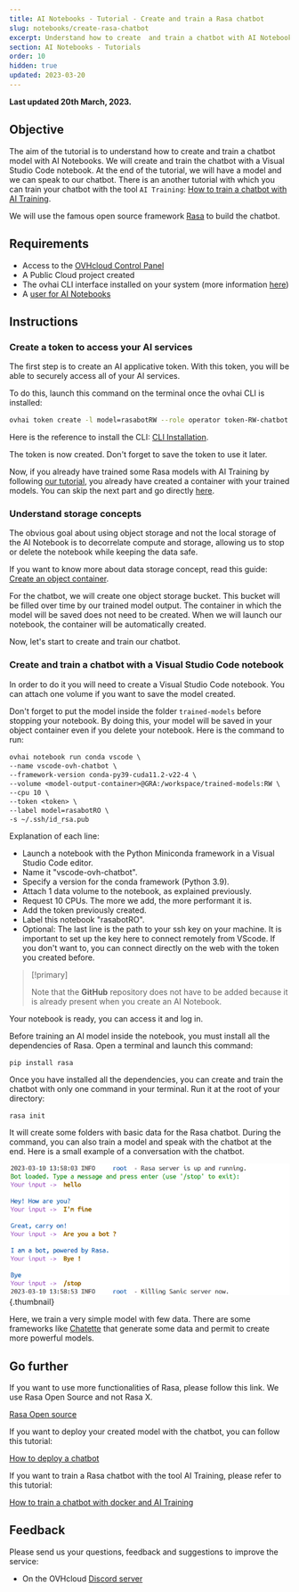 ```yaml
---
title: AI Notebooks - Tutorial - Create and train a Rasa chatbot
slug: notebooks/create-rasa-chatbot
excerpt: Understand how to create  and train a chatbot with AI Notebooks
section: AI Notebooks - Tutorials
order: 10
hidden: true
updated: 2023-03-20
---
```


**Last updated 20th March, 2023.**

## Objective

The aim of the tutorial is to understand how to create and train a chatbot model with AI Notebooks. We will create and train the chatbot with a Visual Studio Code notebook. At the end of the tutorial, we will have a model and we can speak to our chatbot. There is an another tutorial with which you can train your chatbot with the tool `AI Training`: [How to train a chatbot with AI Training](https://docs.ovh.com/ie/en/publiccloud/ai/training/train-rasa-chatbot/).

We will use the famous open source framework [Rasa](https://rasa.community/) to build the chatbot.

## Requirements

- Access to the [OVHcloud Control Panel](https://www.ovh.com/auth/?action=gotomanager&from=https://www.ovh.ie/&ovhSubsidiary=ie)
- A Public Cloud project created
- The ovhai CLI interface installed on your system (more information [here](https://docs.ovh.com/ie/en/publiccloud/ai/cli/install-client/))
- A [user for AI Notebooks](https://docs.ovh.com/ie/en/publiccloud/ai/users/)

## Instructions

### Create a token to access your AI services

The first step is to create an AI applicative token. With this token, you will be able to securely access all of your AI services. 

To do this, launch this command on the terminal once the ovhai CLI is installed:

``` bash
ovhai token create -l model=rasabotRW --role operator token-RW-chatbot
```

Here is the reference to install the CLI: [CLI Installation](https://docs.ovh.com/ie/en/publiccloud/ai/cli/install-client/).

The token is now created. Don't forget to save the token to use it later.

Now, if you already have trained some Rasa models with AI Training by following [our tutorial](https://docs.ovh.com/ie/en/publiccloud/ai/training/train-rasa-chatbot/), you already have created a container with your trained models. You can skip the next part and go directly [here](#visualstudiocode).

### Understand storage concepts

The obvious goal about using object storage and not the local storage of the AI Notebook is to decorrelate compute and storage, allowing us to stop or delete the notebook while keeping the data safe.

If you want to know more about data storage concept, read this guide: [Create an object container](https://docs.ovh.com/ie/en/storage/object-storage/pcs/create-container/). 

For the chatbot, we will create one object storage bucket. This bucket will be filled over time by our trained model output. The container in which the model will be saved does not need to be created. When we will launch our notebook, the container will be automatically created. 

Now, let's start to create and train our chatbot.

### Create and train a chatbot with a Visual Studio Code notebook <a name="visualstudiocode"></a>

In order to do it you will need to create a Visual Studio Code notebook. You can attach one volume if you want to save the model created. 

Don't forget to put the model inside the folder `trained-models` before stopping your notebook. By doing this, your model will be saved in your object container even if you delete your notebook. Here is the command to run: 


``` console
ovhai notebook run conda vscode \
--name vscode-ovh-chatbot \
--framework-version conda-py39-cuda11.2-v22-4 \
--volume <model-output-container>@GRA:/workspace/trained-models:RW \
--cpu 10 \
--token <token> \
--label model=rasabotRO \
-s ~/.ssh/id_rsa.pub
```

Explanation of each line:

- Launch a notebook with the Python Miniconda framework in a Visual Studio Code editor.
- Name it "vscode-ovh-chatbot".
- Specify a version for the conda framework (Python 3.9). 
- Attach 1 data volume to the notebook, as explained previously.
- Request 10 CPUs. The more we add, the more performant it is.
- Add the token previously created.
- Label this notebook "rasabotRO".
- Optional: The last line is the path to your ssh key on your machine. It is important to set up the key here to connect remotely from VScode. If you don't want to, you can connect directly on the web with the token you created before.

> [!primary]
>
> Note that the **GitHub** repository does not have to be added because it is already present when you create an AI Notebook. 
>

Your notebook is ready, you can access it and log in. 

Before training an AI model inside the notebook, you must install all the dependencies of Rasa. Open a terminal and launch this command:

```console 
pip install rasa
```

Once you have installed all the dependencies, you can create and train the chatbot with only one command in your terminal. Run it at the root of your directory:

```console
rasa init
```

It will create some folders with basic data for the Rasa chatbot. During the command, you can also train a model and speak with the chatbot at the end. Here is a small example of a conversation with the chatbot. 

![image](images/conversation.png){.thumbnail}

Here, we train a very simple model with few data. There are some frameworks like [Chatette](https://github.com/SimGus/Chatette) that generate some data and permit to create more powerful models. 

## Go further

If you want to use more functionalities of Rasa, please follow this link. We use Rasa Open Source and not Rasa X. 

[Rasa Open source](https://rasa.com/docs/rasa/)

If you want to deploy your created model with the chatbot, you can follow this tutorial:

[How to deploy a chatbot](https://docs.ovh.com/ie/en/publiccloud/ai/deploy/deploy-rasa-chatbot)

If you want to train a Rasa chatbot with the tool AI Training, please refer to this tutorial:

[How to train a chatbot with docker and AI Training](https://docs.ovh.com/ie/en/publiccloud/ai/training/train-rasa-chatbot/)

## Feedback

Please send us your questions, feedback and suggestions to improve the service:

- On the OVHcloud [Discord server](https://discord.com/invite/vXVurFfwe9)
